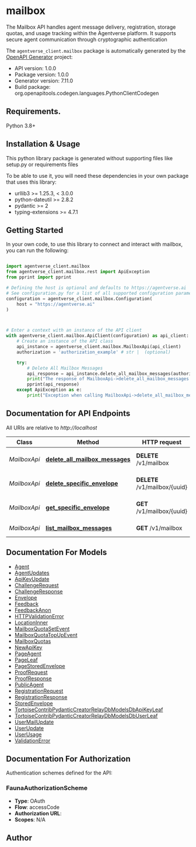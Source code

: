 # mailbox
The Mailbox API handles agent message delivery, registration, storage quotas, and usage tracking within the Agentverse platform. It supports secure agent communication through cryptographic authentication

The `agentverse_client.mailbox` package is automatically generated by the [OpenAPI Generator](https://openapi-generator.tech) project:

- API version: 1.0.0
- Package version: 1.0.0
- Generator version: 7.11.0
- Build package: org.openapitools.codegen.languages.PythonClientCodegen

## Requirements.

Python 3.8+

## Installation & Usage

This python library package is generated without supporting files like setup.py or requirements files

To be able to use it, you will need these dependencies in your own package that uses this library:

* urllib3 >= 1.25.3, < 3.0.0
* python-dateutil >= 2.8.2
* pydantic >= 2
* typing-extensions >= 4.7.1

## Getting Started

In your own code, to use this library to connect and interact with mailbox,
you can run the following:

```python

import agentverse_client.mailbox
from agentverse_client.mailbox.rest import ApiException
from pprint import pprint

# Defining the host is optional and defaults to https://agentverse.ai
# See configuration.py for a list of all supported configuration parameters.
configuration = agentverse_client.mailbox.Configuration(
    host = "https://agentverse.ai"
)



# Enter a context with an instance of the API client
with agentverse_client.mailbox.ApiClient(configuration) as api_client:
    # Create an instance of the API class
    api_instance = agentverse_client.mailbox.MailboxApi(api_client)
    authorization = 'authorization_example' # str |  (optional)

    try:
        # Delete All Mailbox Messages
        api_response = api_instance.delete_all_mailbox_messages(authorization=authorization)
        print("The response of MailboxApi->delete_all_mailbox_messages:\n")
        pprint(api_response)
    except ApiException as e:
        print("Exception when calling MailboxApi->delete_all_mailbox_messages: %s\n" % e)

```

## Documentation for API Endpoints

All URIs are relative to *http://localhost*

Class | Method | HTTP request | Description
------------ | ------------- | ------------- | -------------
*MailboxApi* | [**delete_all_mailbox_messages**](https://github.com/fetchai/api-clients/blob/main/agentverse-client/agentverse_client/mailbox/docs/MailboxApi.md#delete_all_mailbox_messages) | **DELETE** /v1/mailbox | Delete All Mailbox Messages
*MailboxApi* | [**delete_specific_envelope**](https://github.com/fetchai/api-clients/blob/main/agentverse-client/agentverse_client/mailbox/docs/MailboxApi.md#delete_specific_envelope) | **DELETE** /v1/mailbox/{uuid} | Delete Specific Envelope
*MailboxApi* | [**get_specific_envelope**](https://github.com/fetchai/api-clients/blob/main/agentverse-client/agentverse_client/mailbox/docs/MailboxApi.md#get_specific_envelope) | **GET** /v1/mailbox/{uuid} | Get Specific Envelope
*MailboxApi* | [**list_mailbox_messages**](https://github.com/fetchai/api-clients/blob/main/agentverse-client/agentverse_client/mailbox/docs/MailboxApi.md#list_mailbox_messages) | **GET** /v1/mailbox | List Mailbox Messages


## Documentation For Models

 - [Agent](https://github.com/fetchai/api-clients/blob/main/agentverse-client/agentverse_client/mailbox/docs/Agent.md)
 - [AgentUpdates](https://github.com/fetchai/api-clients/blob/main/agentverse-client/agentverse_client/mailbox/docs/AgentUpdates.md)
 - [ApiKeyUpdate](https://github.com/fetchai/api-clients/blob/main/agentverse-client/agentverse_client/mailbox/docs/ApiKeyUpdate.md)
 - [ChallengeRequest](https://github.com/fetchai/api-clients/blob/main/agentverse-client/agentverse_client/mailbox/docs/ChallengeRequest.md)
 - [ChallengeResponse](https://github.com/fetchai/api-clients/blob/main/agentverse-client/agentverse_client/mailbox/docs/ChallengeResponse.md)
 - [Envelope](https://github.com/fetchai/api-clients/blob/main/agentverse-client/agentverse_client/mailbox/docs/Envelope.md)
 - [Feedback](https://github.com/fetchai/api-clients/blob/main/agentverse-client/agentverse_client/mailbox/docs/Feedback.md)
 - [FeedbackAnon](https://github.com/fetchai/api-clients/blob/main/agentverse-client/agentverse_client/mailbox/docs/FeedbackAnon.md)
 - [HTTPValidationError](https://github.com/fetchai/api-clients/blob/main/agentverse-client/agentverse_client/mailbox/docs/HTTPValidationError.md)
 - [LocationInner](https://github.com/fetchai/api-clients/blob/main/agentverse-client/agentverse_client/mailbox/docs/LocationInner.md)
 - [MailboxQuotaSetEvent](https://github.com/fetchai/api-clients/blob/main/agentverse-client/agentverse_client/mailbox/docs/MailboxQuotaSetEvent.md)
 - [MailboxQuotaTopUpEvent](https://github.com/fetchai/api-clients/blob/main/agentverse-client/agentverse_client/mailbox/docs/MailboxQuotaTopUpEvent.md)
 - [MailboxQuotas](https://github.com/fetchai/api-clients/blob/main/agentverse-client/agentverse_client/mailbox/docs/MailboxQuotas.md)
 - [NewApiKey](https://github.com/fetchai/api-clients/blob/main/agentverse-client/agentverse_client/mailbox/docs/NewApiKey.md)
 - [PageAgent](https://github.com/fetchai/api-clients/blob/main/agentverse-client/agentverse_client/mailbox/docs/PageAgent.md)
 - [PageLeaf](https://github.com/fetchai/api-clients/blob/main/agentverse-client/agentverse_client/mailbox/docs/PageLeaf.md)
 - [PageStoredEnvelope](https://github.com/fetchai/api-clients/blob/main/agentverse-client/agentverse_client/mailbox/docs/PageStoredEnvelope.md)
 - [ProofRequest](https://github.com/fetchai/api-clients/blob/main/agentverse-client/agentverse_client/mailbox/docs/ProofRequest.md)
 - [ProofResponse](https://github.com/fetchai/api-clients/blob/main/agentverse-client/agentverse_client/mailbox/docs/ProofResponse.md)
 - [PublicAgent](https://github.com/fetchai/api-clients/blob/main/agentverse-client/agentverse_client/mailbox/docs/PublicAgent.md)
 - [RegistrationRequest](https://github.com/fetchai/api-clients/blob/main/agentverse-client/agentverse_client/mailbox/docs/RegistrationRequest.md)
 - [RegistrationResponse](https://github.com/fetchai/api-clients/blob/main/agentverse-client/agentverse_client/mailbox/docs/RegistrationResponse.md)
 - [StoredEnvelope](https://github.com/fetchai/api-clients/blob/main/agentverse-client/agentverse_client/mailbox/docs/StoredEnvelope.md)
 - [TortoiseContribPydanticCreatorRelayDbModelsDbApiKeyLeaf](https://github.com/fetchai/api-clients/blob/main/agentverse-client/agentverse_client/mailbox/docs/TortoiseContribPydanticCreatorRelayDbModelsDbApiKeyLeaf.md)
 - [TortoiseContribPydanticCreatorRelayDbModelsDbUserLeaf](https://github.com/fetchai/api-clients/blob/main/agentverse-client/agentverse_client/mailbox/docs/TortoiseContribPydanticCreatorRelayDbModelsDbUserLeaf.md)
 - [UserMailUpdate](https://github.com/fetchai/api-clients/blob/main/agentverse-client/agentverse_client/mailbox/docs/UserMailUpdate.md)
 - [UserUpdate](https://github.com/fetchai/api-clients/blob/main/agentverse-client/agentverse_client/mailbox/docs/UserUpdate.md)
 - [UserUsage](https://github.com/fetchai/api-clients/blob/main/agentverse-client/agentverse_client/mailbox/docs/UserUsage.md)
 - [ValidationError](https://github.com/fetchai/api-clients/blob/main/agentverse-client/agentverse_client/mailbox/docs/ValidationError.md)


<a id="documentation-for-authorization"></a>
## Documentation For Authorization


Authentication schemes defined for the API:
<a id="FaunaAuthorizationScheme"></a>
### FaunaAuthorizationScheme

- **Type**: OAuth
- **Flow**: accessCode
- **Authorization URL**: 
- **Scopes**: N/A


## Author





